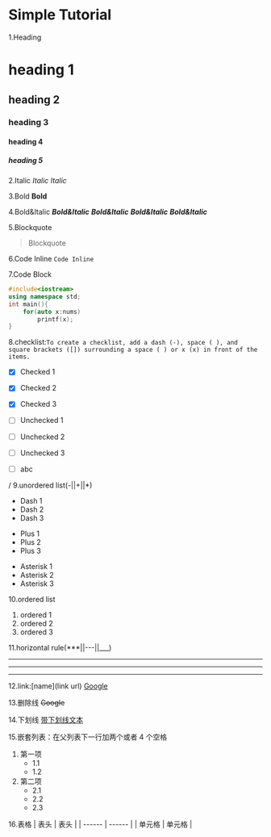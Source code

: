 # Simple Tutorial

1.Heading
# **heading 1**
## heading 2
### heading 3
#### heading 4
##### heading 5

2.Italic
*Italic*
_Italic_

3.Bold
**Bold**

4.Bold&Italic
***Bold&Italic*** 
_**Bold&Italic**_ 
__*Bold&Italic*__ 
___Bold&Italic___

5.Blockquote
> Blockquote

6.Code Inline
`Code Inline`

7.Code Block
```cpp TI:"helloworld.cpp"
#include<iostream>
using namespace std;
int main(){
    for(auto x:nums)
        printf(x);
}
```

8.checklist:```To create a checklist, add a dash (-), space ( ), and square brackets ([]) surrounding a space ( ) or x (x) in front of the items.```
- [x] Checked 1
- [x] Checked 2
- [x] Checked 3
- [ ] Unchecked 1
- [ ] Unchecked 2
- [ ] Unchecked 3
- [ ] abc


/
9.unordered list(-||+||*)
- Dash 1
- Dash 2
- Dash 3 
+ Plus 1
+ Plus 2
+ Plus 3
* Asterisk 1
* Asterisk 2
* Asterisk 3


10.ordered list

1. ordered 1
2. ordered 2
3. ordered 3

11.horizontal rule(***||---||___)
***
---
___


12.link:[name](link url)
[Google](https://google.com)


13.删除线
~~Google~~


14.下划线
<u>带下划线文本</u>


15.嵌套列表：在父列表下一行加两个或者 4 个空格
1. 第一项
    - 1.1
    - 1.2
2. 第二项
    - 2.1
    - 2.2
    - 2.3


16.表格
| 表头   | 表头   |
| ------ | ------ |
| 单元格 | 单元格 |

